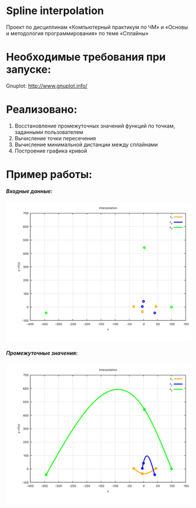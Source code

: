 # Spline interpolation
Проект по дисциплинам «Компьютерный практикум по ЧМ» и «Основы и методология программирования» по теме «Сплайны»

# Необходимые требования при запуске:
Gnuplot: http://www.gnuplot.info/

# Реализовано:
1. Восстановление промежуточных значений функций по точкам, заданными пользователем
2. Вычисление точки пересечения
3. Вычисление минимальной дистанции между сплайнами
4. Построение графика кривой

# Пример работы:
##### Входные данные:

![image](https://github.com/De-Par/Spline_interpolation/blob/main/pictures/plot_2.png)

##### Промежуточные значения:

![image](https://github.com/De-Par/Spline_interpolation/blob/main/pictures/plot_1.png)
